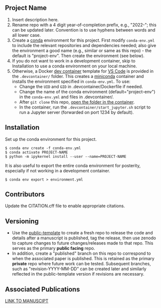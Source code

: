 Project Name
---
1. Insert description here.
2. Rename repo with a 4 digit year-of-completion prefix, e.g., "2022-"; this can be updated later. Convention is to use hyphens between words and all lower case.
3. Create a [conda](https://www.anaconda.com/) environment for this project.  First modify `conda-env.yml` to include the relevant repositories and dependencies needed; also give the environment a good name (e.g., similar or same as this repo) - the default is "project-env". Then create the environment (see below).
4. If you do not want to work in a development container, skip to Installation to use a conda environment on your local machine.
5. Otherwise, a Docker [dev container](https://code.visualstudio.com/docs/devcontainers/containers) template for [VS Code](https://code.visualstudio.com/) is provided in the `.devcontainer/` folder.  This creates a [miniconda](https://docs.anaconda.com/miniconda/) container and installs the environment specified in `conda-env.yml`. To use:
   * Change the `UID` and `GID` in .devcontainer/Dockerfile if needed.
   * Change the name of the conda environment (default="project-env") in the `conda-env.yml` and files in .devcontainer/.
   * After `git clone` this repo, [open the folder in the container](https://code.visualstudio.com/docs/devcontainers/containers#_quick-start-open-an-existing-folder-in-a-container).
   * In the container, run the `.devcontainer/start_jupyter.sh` script to run a Jupyter server (forwarded on port 1234 by default).

Installation
---
Set up the conda environment for this project.
```code
$ conda env create -f conda-env.yml
$ conda activate PROJECT-NAME
$ python -m ipykernel install --user --name=PROJECT-NAME
```

It is also useful to export the entire conda environment for posterity, especially if not working in a development container.
```code
$ conda env export > environment.yml
```

Contributors
---
Update the CITATION.cff file to enable appropriate citations.  

Versioning
---
* Use the [public-template](https://github.com/mahynski/public-template) to create a fresh repo to release the code and details after a manuscript is published, tag the release, then use zenodo to capture changes to future changes/releases made to that repo. This serves as the primary **public facing** repo.
* In addition, create a "published" branch on this repo to correspond to when the associated paper is published. This is retained as the primary **private** repo where future work can be tested. Subsequent branches, such as "revision-YYYY-MM-DD" can be created later and similarly reflected in the public-template version if revisions are necessary. 

Associated Publications
---
[LINK TO MANUSCIPT]()
